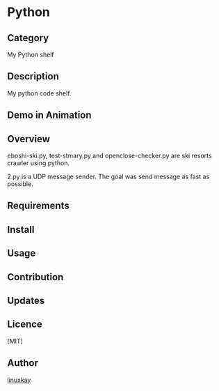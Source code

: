 # Python 

## Category 

My Python shelf 

## Description

My python code shelf.

## Demo in Animation

## Overview

eboshi-ski.py, test-stmary.py and openclose-checker.py are ski resorts crawler using python.

2.py is a UDP message sender. The goal was send message as fast as possible.

## Requirements

## Install

## Usage

## Contribution

## Updates

## Licence
[MIT]

## Author

[linuxkay](https://github.com/linuxkay)
